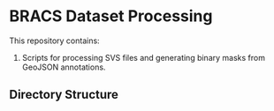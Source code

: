 # BRACS Dataset Processing

This repository contains:

1. Scripts for processing SVS files and generating binary masks from GeoJSON annotations.

## Directory Structure

